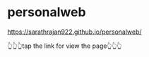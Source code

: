 # personalweb
   
https://sarathrajan922.github.io/personalweb/
    
👆👆👆tap the link for view the page👆👆👆
